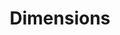 ---
bigquery: https://console.cloud.google.com/bigquery?p=covid-19-dimensions-ai&page=table&d=data&t=publications
contributors: Digital Science, https://www.digital-science.com/
cost: Free for personal, non-commercial use.
description: Dimensions contains more than 100 million publications, ranging from
  articles published in scholarly journals, books and book chapters, to preprints
  and conference proceedings. All publications are contextualized with linked data
  sets, funding, publications, patents, clinical trials, and policy documents. You
  can also view associated categories, funders, institutions, and researcher profiles.
documentation: https://docs.dimensions.ai/bigquery/index.html
last_edit: 04/10/2022, 17:00:46
location: https://www.dimensions.ai/products/free/
maintained_by: Digital Science, https://www.digital-science.com/
schema_fields:
- granted_year
- repository_id
- funder_org_state_codes
- category_sdg
- funding_chf
- publisher
- resulting_publication_doi
- kind
- expiration_date
- date_print
- phase
- foa_number
- mesh_headings
- research_org_country_names
- authors
- funder_orgs
- citations
- associated_publication_doi
- open_access_categories
- gender
- funder_countries
- patent_ids
- end_year
- associated_publication_pmid
- concepts
- repository_url
- filing_date
- types
- book_title
- jurisdiction
- title
- email_address
- family_id
- assignee_countries
- funder_org_cities
- date_normal
- license
- publication_ids
- metrics
- acronym
- subtitles
- priority_year
- type
- funder_org_countries
- filing_status
- filing_year
- conference
- date
- established
- conditions
- category_hrcs_hc
- citation_string
- year
- pmcid
- category_bra
- id
- categories
- funding_currency
- funding_gbp
- labels
- resulting_publication_ids
- repository_name
- organisation_details
- issue
- original_abstract
- category_icrp_cso
- interventions
- category_hrcs_rac
- active_years
- eisbn
- cited_by_ids
- original_title
- citations_count
- ipcr
- grant_number
- registry
- journal
- family_members_ids
- reference_ids
- supporting_grant_ids
- category_for
- category_icrp_ct
- start_year
- category_hra
- publication_date
- pages
- isbn
- funding_cad
- end_date
- inventor_names
- source_id
- embargo_date
- description
- links
- associated_publication_id
- wikipedia_url
- funding_aud
- aliases
- start_date
- volume
- date_online
- date_modified
- category_rcdc
- publication_year
- funder_org_acronyms
- language
- research_org_city_names
- name
- abstract
- editors
- funding_eur
- created_date
- application_number
- researcher_ids
- original_assignee
- priority_date
- funding_jpy
- research_orgs
- pmid
- legal_events
- current_assignee_orgs
- altmetrics
- research_org_cities
- open_access_categories_v2
- journal_lists
- date_imported_gbq
- expiration_year
- associated_grant_ids
- arxiv_id
- address
- date_inserted
- research_org_state_codes
- current_assignee
- mesh_terms
- funding_usd
- status
- clinical_trial_ids
- current_assignee_countries
- assignee_orgs
- family_count
- acknowledgements
- external_ids
- original_assignee_countries
- legal_status
- granted_date
- original_assignee_orgs
- proceedings_title
- research_org_state_names
- funding_details
- associated_publication_arxiv_id
- brief_title
- research_org_countries
- category_uoa
- doi
- funder_org
- funding_nzd
- funding_cny
- acronyms
- relationships
- book_series_title
- funding_amount
- parent_id
- investigators
- linkout
- cpc
shortname: dimensions
tags:
- scholarly literature
- patents
- funding
- clinical trials
- academic profiles
terms_of_use: 'Use of both the Dimensions COVID-19 dataset and full Dimensions dataset
  are subject to the Dimensions Terms of use: https://www.dimensions.ai/policies-terms-legal '
title: Dimensions
uuid: dcff88bd-fe6b-4fdb-8159-809bf9d7bc1c
---